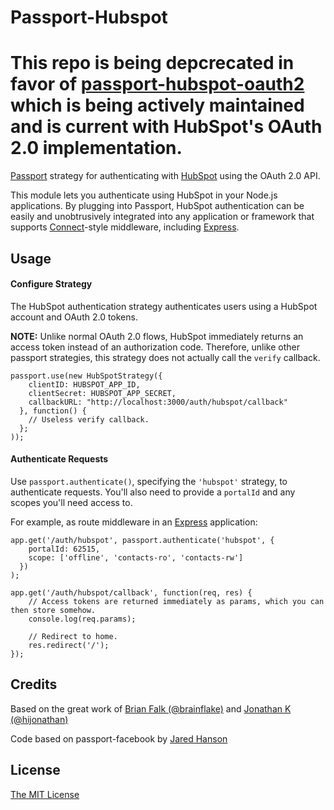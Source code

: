 # Passport-Hubspot

# This repo is being depcrecated in favor of [passport-hubspot-oauth2](https://www.npmjs.com/package/passport-hubspot-oauth2) which is being actively maintained and is current with HubSpot's OAuth 2.0 implementation.

[Passport](http://passportjs.org/) strategy for authenticating with [HubSpot](http://www.hubspot.com/)
using the OAuth 2.0 API.

This module lets you authenticate using HubSpot in your Node.js applications. By plugging into Passport, HubSpot authentication can be easily and unobtrusively integrated into any application or framework that supports [Connect](http://www.senchalabs.org/connect/)-style middleware, including [Express](http://expressjs.com/).

## Usage

#### Configure Strategy

The HubSpot authentication strategy authenticates users using a HubSpot account and OAuth 2.0 tokens.

**NOTE:** Unlike normal OAuth 2.0 flows, HubSpot immediately returns an access token instead of an authorization code. Therefore, unlike other passport strategies, this strategy does not actually call the `verify` callback.

    passport.use(new HubSpotStrategy({
        clientID: HUBSPOT_APP_ID,
        clientSecret: HUBSPOT_APP_SECRET,
        callbackURL: "http://localhost:3000/auth/hubspot/callback"
      }, function() {
        // Useless verify callback.
      };
    ));

#### Authenticate Requests

Use `passport.authenticate()`, specifying the `'hubspot'` strategy, to authenticate requests. You'll also need to provide a `portalId` and any scopes you'll need access to.

For example, as route middleware in an [Express](http://expressjs.com/) application:

    app.get('/auth/hubspot', passport.authenticate('hubspot', {
        portalId: 62515,
        scope: ['offline', 'contacts-ro', 'contacts-rw']
      })
    );

    app.get('/auth/hubspot/callback', function(req, res) {
        // Access tokens are returned immediately as params, which you can then store somehow.
        console.log(req.params);

        // Redirect to home.
        res.redirect('/');
    });

## Credits

Based on the great work of [Brian Falk (@brainflake)](http://github.com/brainflake) and [Jonathan K (@hijonathan)](https://github.com/hijonathan)

Code based on passport-facebook by [Jared Hanson](http://github.com/jaredhanson)

## License

[The MIT License](http://opensource.org/licenses/MIT)
